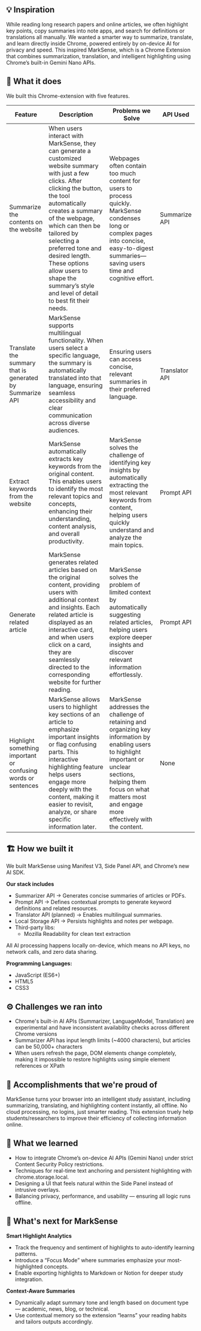## 💡 Inspiration

While reading long research papers and online articles, we often highlight key points, copy summaries into note apps, and search for definitions or translations all manually. We wanted a smarter way to summarize, translate, and learn directly inside Chrome, powered entirely by on-device AI for privacy and speed.
This inspired MarkSense, which is a Chrome Extension that combines summarization, translation, and intelligent highlighting using Chrome’s built-in Gemini Nano APIs.

## 🦾 What it does
We built this Chrome-extension with five features.

|Feature|Description|Problems we Solve|API Used|
|-------|-----------|-----------------|--------|
|Summarize the contents on the website|When users interact with MarkSense, they can generate a customized website summary with just a few clicks. After clicking the button, the tool automatically creates a summary of the webpage, which can then be tailored by selecting a preferred tone and desired length. These options allow users to shape the summary’s style and level of detail to best fit their needs.| Webpages often contain too much content for users to process quickly. MarkSense condenses long or complex pages into concise, easy-to-digest summaries—saving users time and cognitive effort.|Summarize API|
|Translate the summary that is generated by Summarize API|MarkSense supports multilingual functionality. When users select a specific language, the summary is automatically translated into that language, ensuring seamless accessibility and clear communication across diverse audiences.|Ensuring users can access concise, relevant summaries in their preferred language.|Translator API|
|Extract keywords from the website|MarkSense automatically extracts key keywords from the original content. This enables users to identify the most relevant topics and concepts, enhancing their understanding, content analysis, and overall productivity.|MarkSense solves the challenge of identifying key insights by automatically extracting the most relevant keywords from content, helping users quickly understand and analyze the main topics.|Prompt API|
|Generate related article|MarkSense generates related articles based on the original content, providing users with additional context and insights. Each related article is displayed as an interactive card, and when users click on a card, they are seamlessly directed to the corresponding website for further reading.|MarkSense solves the problem of limited context by automatically suggesting related articles, helping users explore deeper insights and discover relevant information effortlessly.|Prompt API|
|Highlight something important or confusing words or sentences|MarkSense allows users to highlight key sections of an article to emphasize important insights or flag confusing parts. This interactive highlighting feature helps users engage more deeply with the content, making it easier to revisit, analyze, or share specific information later.|MarkSense addresses the challenge of retaining and organizing key information by enabling users to highlight important or unclear sections, helping them focus on what matters most and engage more effectively with the content.|None|


## 🏗️ How we built it
We built MarkSense using Manifest V3, Side Panel API, and Chrome’s new AI SDK.

**Our stack includes**

- Summarizer API → Generates concise summaries of articles or PDFs.
- Prompt API → Defines contextual prompts to generate keyword definitions and related resources.
- Translator API (planned) → Enables multilingual summaries.
- Local Storage API → Persists highlights and notes per webpage.
- Third-party libs:
	- Mozilla Readability for clean text extraction

All AI processing happens locally on-device, which means no API keys, no network calls, and zero data sharing.

**Programming Languages:**

- JavaScript (ES6+)
- HTML5
- CSS3

## ⚙️ Challenges we ran into

- Chrome's built-in AI APIs (Summarizer, LanguageModel, Translation) are experimental and have inconsistent availability checks across different Chrome versions
- Summarizer API has input length limits (~4000 characters), but articles can be 50,000+ characters
- When users refresh the page, DOM elements change completely, making it impossible to restore highlights using simple element references or XPath

## 🎯 Accomplishments that we're proud of
MarkSense turns your browser into an intelligent study assistant, including summarizing, translating, and highlighting content instantly, all offline. No cloud processing, no logins, just smarter reading. This extension truely help students/researchers to improve their efficiency of collecting information online. 


## 🧠 What we learned
- How to integrate Chrome’s on-device AI APIs (Gemini Nano) under strict Content Security Policy restrictions.
- Techniques for real-time text anchoring and persistent highlighting with chrome.storage.local.
- Designing a UI that feels natural within the Side Panel instead of intrusive overlays.
- Balancing privacy, performance, and usability — ensuring all logic runs offline.

## 🚀 What's next for MarkSense
**Smart Highlight Analytics**
- Track the frequency and sentiment of highlights to auto-identify learning patterns.
- Introduce a “Focus Mode” where summaries emphasize your most-highlighted concepts.
- Enable exporting highlights to Markdown or Notion for deeper study integration.

**Context-Aware Summaries**
- Dynamically adapt summary tone and length based on document type — academic, news, blog, or technical.
- Use contextual memory so the extension “learns” your reading habits and tailors outputs accordingly.
